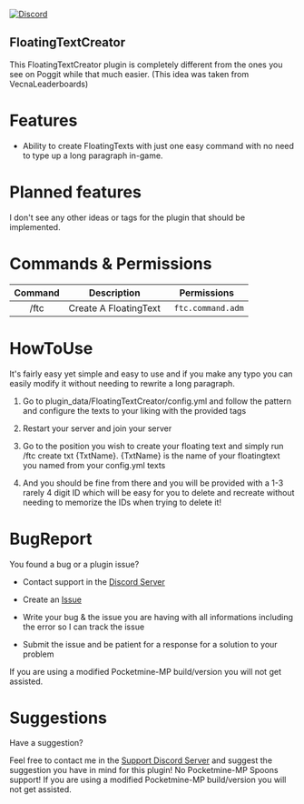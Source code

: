 [![Discord](https://img.shields.io/discord/837701868649709568.svg?label=&logo=discord&logoColor=ffffff&color=7389D8&labelColor=6A7EC2)](https://discord.gg/jWFB56RqUN) 

## FloatingTextCreator
This FloatingTextCreator plugin is completely different from the ones you see on Poggit while that much easier. 
(This idea was taken from VecnaLeaderboards)


# Features 

- Ability to create FloatingTexts with just one easy command with no need to type up a long paragraph in-game.


# Planned features

I don't see any other ideas or tags for the plugin that should be implemented.

# Commands & Permissions 

|Command|Description|Permissions|
|:--:|:--:|:--:|
|/ftc|Create A FloatingText|` ftc.command.adm`

# HowToUse

It's fairly easy yet simple and easy to use and if you make any typo you can easily modify it without needing to rewrite a long paragraph.

1. Go to plugin_data/FloatingTextCreator/config.yml and follow the pattern and configure the texts to your liking with the provided tags

2. Restart your server and join your server

3. Go to the position you wish to create your floating text and simply run /ftc create txt {TxtName}. {TxtName} is the name of your floatingtext you named from your config.yml texts

4. And you should be fine from there and you will be provided with a 1-3 rarely 4 digit ID which will be easy for you to delete and recreate without needing to memorize the IDs when trying to delete it!

# BugReport

You found a bug or a plugin issue?

- Contact support in the [Discord Server](https://discord.gg/jWFB56RqUN)

- Create an [Issue](https://github.com/Vecnavium/FloatingTextCreator/issues/new)

- Write your bug & the issue you are having with all informations including the error so I can track the issue

- Submit the issue and be patient for a response for a solution to your problem

If you are using a modified Pocketmine-MP build/version you will not get assisted.

# Suggestions

Have a suggestion?

Feel free to contact me in the [Support Discord Server](https://discord.gg/jWFB56RqUN) and suggest the suggestion you have in mind for this plugin!
No Pocketmine-MP Spoons support! If you are using a modified Pocketmine-MP build/version you will not get assisted.
